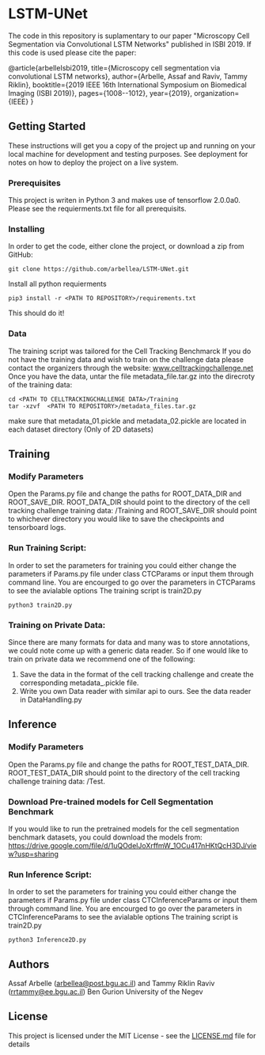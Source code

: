 # LSTM-UNet

The code in this repository is suplamentary to our paper "Microscopy Cell Segmentation via Convolutional LSTM Networks" published in ISBI 2019.
If this code is used please cite the paper:

@article{arbelleIsbi2019,
  title={Microscopy cell segmentation via convolutional LSTM networks},
  author={Arbelle, Assaf and Raviv, Tammy Riklin},
  booktitle={2019 IEEE 16th International Symposium on Biomedical Imaging (ISBI 2019)},
  pages={1008--1012},
  year={2019},
  organization={IEEE}
}

## Getting Started

These instructions will get you a copy of the project up and running on your local machine for development and testing purposes. See deployment for notes on how to deploy the project on a live system.

### Prerequisites


This project is writen in Python 3 and makes use of tensorflow 2.0.0a0. 
Please see the requierments.txt file for all prerequisits. 

### Installing

In order to get the code, either clone the project, or download a zip from GitHub:
```
git clone https://github.com/arbellea/LSTM-UNet.git
```

Install all python requierments

```
pip3 install -r <PATH TO REPOSITORY>/requirements.txt 
```

This should do it!
### Data

The training script was tailored for the Cell Tracking Benchmarck
If you do not have the training data and wish to train on the challenge data please contact the organizers through the website: www.celltrackingchallenge.net
Once you have the data, untar the file metadata_file.tar.gz into the direcroty of the training data: 

```
cd <PATH TO CELLTRACKINGCHALLENGE DATA>/Training
tar -xzvf  <PATH TO REPOSITORY>/metadata_files.tar.gz
```
make sure that metadata_01.pickle and metadata_02.pickle are located in each dataset directory (Only of 2D datasets)
## Training
### Modify Parameters

Open the Params.py file and change the paths for ROOT_DATA_DIR and ROOT_SAVE_DIR. 
ROOT_DATA_DIR should point to the directory of the cell tracking challenge training data: <PATH TO CELLTRACKINGCHALLENGE DATA>/Training and ROOT_SAVE_DIR should point to whichever directory you would like to save the checkpoints and tensorboard logs.

  

### Run Training Script:
In order to set the parameters for training you could either change the parameters if Params.py file under class CTCParams
or input them through command line.
You are encourged to go over the parameters in CTCParams to see the avialable options
The training script is train2D.py

```
python3 train2D.py
```
### Training on Private Data:
Since there are many formats for data and many was to store annotations, we could note come up with a generic data reader.
So if one would like to train on private data we recommend one of the following:
1. Save the data in the format of the cell tracking challenge and create the corresponding metadata_<sequenceNumber>.pickle file. 
2. Write you own Data reader with similar api to ours. See the data reader in DataHandling.py

## Inference 
### Modify Parameters

Open the Params.py file and change the paths for ROOT_TEST_DATA_DIR. 
ROOT_TEST_DATA_DIR should point to the directory of the cell tracking challenge training data: <PATH TO CELLTRACKINGCHALLENGE DATA>/Test.

### Download Pre-trained models for Cell Segmentation Benchmark
If you would like to run the pretrained models for the cell segmentation benchmark datasets, you could download the models from:
https://drive.google.com/file/d/1uQOdelJoXrffmW_1OCu417nHKtQcH3DJ/view?usp=sharing

### Run Inference Script:
In order to set the parameters for training you could either change the parameters if Params.py file under class CTCInferenceParams
or input them through command line.
You are encourged to go over the parameters in CTCInferenceParams to see the avialable options
The training script is train2D.py

```
python3 Inference2D.py
```

## Authors

Assaf Arbelle (arbellea@post.bgu.ac.il) and Tammy Riklin Raviv (rrtammy@ee.bgu.ac.il)
Ben Gurion University of the Negev
## License

This project is licensed under the MIT License - see the [LICENSE.md](LICENSE.md) file for details
